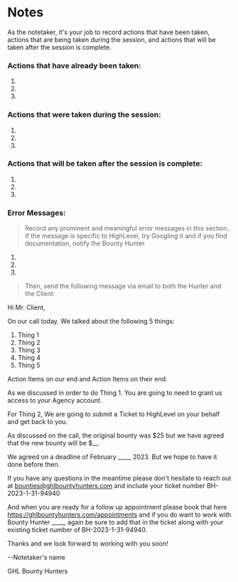 # Notes

As the notetaker, it's your job to record actions that have been taken, actions that are being taken during the session, and actions that will be taken after the session is complete.

### Actions that have already been taken:

1.
2.
3.

### Actions that were taken during the session:

1.
2.
3.

### Actions that will be taken after the session is complete:

1.
2.
3.

### Error Messages:

> Record any prominent and meaningful error messages in this section. If the message is specific to HighLevel, try Googling it and if you find documentation, notify the Bounty Hunter.

1.
2.
3.

> Then, send the following message via email to both the Hunter and the Client:

Hi Mr. Client,

On our call today. We talked about the following 5 things:

1. Thing 1
2. Thing 2
3. Thing 3
4. Thing 4
5. Thing 5

Action Items on our end and Action Items on their end.

As we discussed in order to do Thing 1. You are going to need to grant us access to your Agency account.

For Thing 2, We are going to submit a Ticket to HighLevel on your behalf and get back to you.

As discussed on the call, the original bounty was $25 but we have agreed that the new bounty will be \$\_\_.

We agreed on a deadline of February \_\_\_\_, 2023. But we hope to have it done before then.

If you have any questions in the meantime please don't hesitate to reach out at bounties@ghlbountyhunters.com and include your ticket number BH-2023-1-31-94940

And when you are ready for a follow up appointment please book that here https://ghlbountyhunters.com/appointments and if you do want to work with Bounty Hunter \_\_\_\_\_ again be sure to add that in the ticket along with your existing ticket number of BH-2023-1-31-94940.

Thanks and we look forward to working with you soon!

--Notetaker's name

GHL Bounty Hunters
